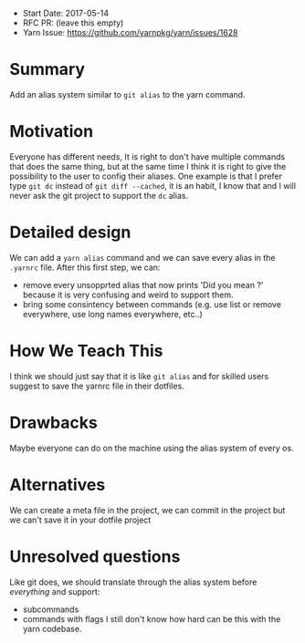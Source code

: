 - Start Date: 2017-05-14
- RFC PR: (leave this empty)
- Yarn Issue: https://github.com/yarnpkg/yarn/issues/1628

# Summary

Add an alias system similar to `git alias` to the yarn command.

# Motivation

Everyone has different needs, It is right to don't have multiple commands that
does the same thing, but at the same time I think it is right to give the possibility
to the user to config their aliases. One example is that I prefer type `git dc`
instead of `git diff --cached`, it is an habit, I know that and I will never ask the
git project to support the `dc` alias.

# Detailed design

We can add a `yarn alias` command and we can save every alias in the `.yarnrc` file.
After this first step, we can:
- remove every unsopprted alias that now prints 'Did you mean <something>?' because it is very confusing and weird to support them.
- bring some consintency between commands (e.g. use list or remove everywhere, use long names everywhere, etc..)

# How We Teach This

I think we should just say that it is like `git alias` and for skilled users suggest to save the yarnrc file in their dotfiles.

# Drawbacks

Maybe everyone can do on the machine using the alias system of every os.

# Alternatives

We can create a meta file in the project, we can commit in the project but we can't save it in your dotfile project

# Unresolved questions

Like git does, we should translate through the alias system before *everything* and support:
- subcommands
- commands with flags
I still don't know how hard can be this with the yarn codebase.
